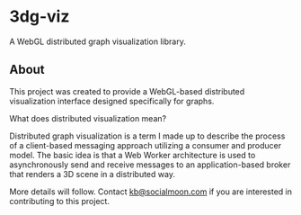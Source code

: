 # 3dg-viz

A WebGL distributed graph visualization library.

## About

This project was created to provide a WebGL-based distributed visualization interface designed specifically for graphs.

  What does distributed visualization mean?

Distributed graph visualization is a term I made up to describe the process of a client-based messaging approach utilizing a consumer and producer model. The basic idea is that a Web Worker architecture is used to asynchronously send and receive messages to an application-based broker that renders a 3D scene in a distributed way.

More details will follow. Contact kb@socialmoon.com if you are interested in contributing to this project.


